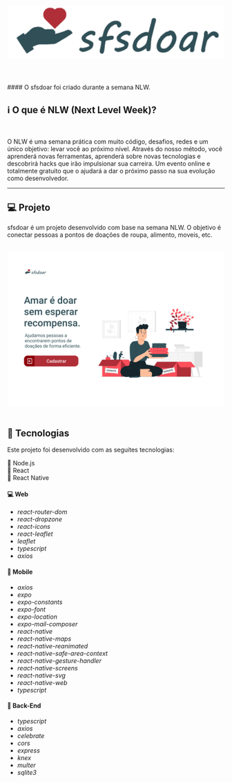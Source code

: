 <h1 align='center'>
 <img src='https://github.com/mauriciogirardi/sfsdoar-NLW/blob/master/assets/logo.png' alt='sfsDoar' />
</h1>

<br/>
<br/>
#### O sfsdoar foi criado durante a semana NLW.

## :information_source: O que é NLW (Next Level Week)?
<br/>
<br/>
 O NLW é uma semana prática com muito código, desafios, 
redes e um único objetivo: levar você ao próximo nível. 
Através do nosso método, você aprenderá novas ferramentas,
aprenderá sobre novas tecnologias e descobrirá hacks que irão
impulsionar sua carreira. Um evento online e totalmente
gratuito que o ajudará a dar o próximo passo na sua evolução
como desenvolvedor.

<hr/>

## :computer: Projeto
sfsdoar é um projeto desenvolvido com base na semana NLW.
O objetivo é conectar pessoas a pontos de doações de
roupa, alimento, moveis, etc.
<br/>
<br/>

![projeto](https://github.com/mauriciogirardi/sfsdoar-NLW/blob/master/assets/Web.png)
<br/>
<br/>

## :muscle:  Tecnologias

Este projeto foi desenvolvido com as seguites tecnologias:

:facepunch: Node.js <br/>
:facepunch: React <br/>
:facepunch: React Native <br/>

#### :computer:  Web    
* *react-router-dom* <br/>
* *react-dropzone* <br/>
* *react-icons* <br/>
* *react-leaflet* <br/>
* *leaflet* <br/>
* *typescript* <br/>
* *axios* <br/>

#### :iphone: Mobile
* *axios* <br/>
* *expo* <br/>
* *expo-constants* <br/>
* *expo-font* <br/>
* *expo-location* <br/>
* *expo-mail-composer* <br/>
* *react-native* <br/>
* *react-native-maps* <br/>
* *react-native-reanimated* <br/>
* *react-native-safe-area-context* <br/>
* *react-native-gesture-handler* <br/>
* *react-native-screens* <br/>
* *react-native-svg* <br/>
* *react-native-web* <br/>
* *typescript* <br/>

#### :dvd: Back-End
* *typescript* <br/>
* *axios* <br/>
* *celebrate* <br/>
* *cors* <br/>
* *express* <br/>
* *knex* <br/>
* *multer* <br/>
* *sqlite3* <br/>

